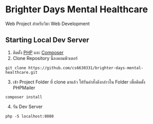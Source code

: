 # Brighter Days Mental Healthcare

Web Project สำหรับวิชา Web Development

## Starting Local Dev Server

1. ติดตั้ง [PHP](https://php.net/downloads.php) และ [Composer](https://getcomposer.org/download/)
2. Clone Repository นี้ลงคอมพิวเตอร์
```
git clone https://github.com/cs6630331/brighter-days-mental-healthcare.git
```
3. เข้า Project Folder ที่ clone มาแล้ว ให้รันคำสั่งดังกล่าวใน Folder เพื่อติดตั้ง PHPMailer
```
composer install
```
4. รัน Dev Server
```
php -S localhost:8080
```